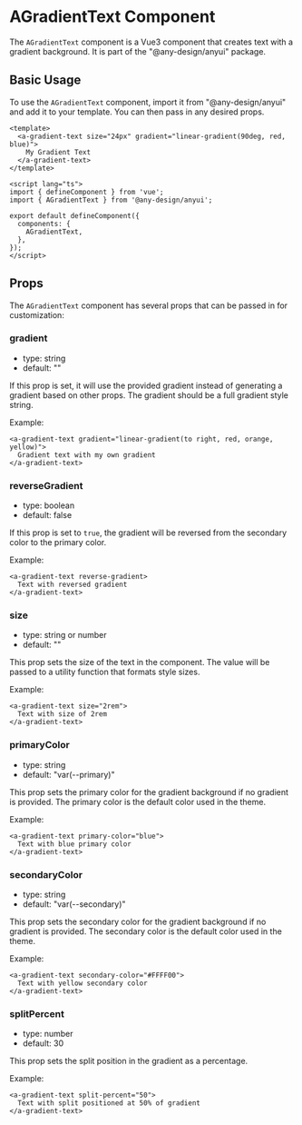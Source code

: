 # AGradientText Component

The `AGradientText` component is a Vue3 component that creates text with a gradient background. It is part of the "@any-design/anyui" package.

## Basic Usage

To use the `AGradientText` component, import it from "@any-design/anyui" and add it to your template. You can then pass in any desired props.

```vue
<template>
  <a-gradient-text size="24px" gradient="linear-gradient(90deg, red, blue)">
    My Gradient Text
  </a-gradient-text>
</template>

<script lang="ts">
import { defineComponent } from 'vue';
import { AGradientText } from '@any-design/anyui';

export default defineComponent({
  components: {
    AGradientText,
  },
});
</script>
```

## Props

The `AGradientText` component has several props that can be passed in for customization:

### gradient

- type: string
- default: ""

If this prop is set, it will use the provided gradient instead of generating a gradient based on other props. The gradient should be a full gradient style string.

Example:

```vue
<a-gradient-text gradient="linear-gradient(to right, red, orange, yellow)">
  Gradient text with my own gradient
</a-gradient-text>
```

### reverseGradient

- type: boolean
- default: false

If this prop is set to `true`, the gradient will be reversed from the secondary color to the primary color.

Example:

```vue
<a-gradient-text reverse-gradient>
  Text with reversed gradient
</a-gradient-text>
```

### size

- type: string or number
- default: ""

This prop sets the size of the text in the component. The value will be passed to a utility function that formats style sizes.

Example:

```vue
<a-gradient-text size="2rem">
  Text with size of 2rem
</a-gradient-text>
```

### primaryColor

- type: string
- default: "var(--primary)"

This prop sets the primary color for the gradient background if no gradient is provided. The primary color is the default color used in the theme.

Example:

```vue
<a-gradient-text primary-color="blue">
  Text with blue primary color
</a-gradient-text>
```

### secondaryColor

- type: string
- default: "var(--secondary)"

This prop sets the secondary color for the gradient background if no gradient is provided. The secondary color is the default color used in the theme.

Example:

```vue
<a-gradient-text secondary-color="#FFFF00">
  Text with yellow secondary color
</a-gradient-text>
```

### splitPercent

- type: number
- default: 30

This prop sets the split position in the gradient as a percentage.

Example:

```vue
<a-gradient-text split-percent="50">
  Text with split positioned at 50% of gradient
</a-gradient-text>
```
